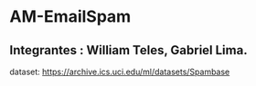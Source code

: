 # AM-EmailSpam

## Integrantes : William Teles, Gabriel Lima.

dataset: https://archive.ics.uci.edu/ml/datasets/Spambase
